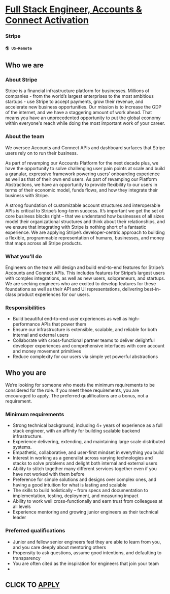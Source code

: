 # [Full Stack Engineer, Accounts & Connect Activation](https://www.remotewlb.com/apply/full-stack-engineer-accounts-connect-activation-121699)  
### Stripe  
#### `🌎 US-Remote`  

## **Who we are**

### **About Stripe**

Stripe is a financial infrastructure platform for businesses. Millions of companies - from the world’s largest enterprises to the most ambitious startups - use Stripe to accept payments, grow their revenue, and accelerate new business opportunities. Our mission is to increase the GDP of the internet, and we have a staggering amount of work ahead. That means you have an unprecedented opportunity to put the global economy within everyone's reach while doing the most important work of your career.

### **About the team**

We oversee Accounts and Connect APIs and dashboard surfaces that Stripe users rely on to run their business.

As part of revamping our Accounts Platform for the next decade plus, we have the opportunity to solve challenging user pain points at scale and build a granular, expressive framework powering users’ onboarding experience as well as that of their own end users. As part of revamping our Platform Abstractions, we have an opportunity to provide flexibility to our users in terms of their economic model, funds flows, and how they integrate their business with Stripe.

A strong foundation of customizable account structures and interoperable APIs is critical to Stripe’s long-term success. It’s important we get the set of core business blocks right – that we understand how businesses of all sizes model their organizational structures and think about their relationships, and we ensure that integrating with Stripe is nothing short of a fantastic experience. We are applying Stripe’s developer-centric approach to building a flexible, programmable representation of humans, businesses, and money that maps across all Stripe products.

### **What you'll do**

Engineers on the team will design and build end-to-end features for Stripe’s Accounts and Connect APIs. This includes features for Stripe’s largest users with complex integrations, as well as new users, solopreneurs, and startups. We are seeking engineers who are excited to develop features for these foundations as well as their API and UI representations, delivering best-in-class product experiences for our users.

### **Responsibilities**

  * Build beautiful end-to-end user experiences as well as high-performance APIs that power them 
  * Ensure our infrastructure is extensible, scalable, and reliable for both internal and external users
  * Collaborate with cross-functional partner teams to deliver delightful developer experiences and comprehensive interfaces with core account and money movement primitives
  * Reduce complexity for our users via simple yet powerful abstractions

## **Who you are**

We’re looking for someone who meets the minimum requirements to be considered for the role. If you meet these requirements, you are encouraged to apply. The preferred qualifications are a bonus, not a requirement.

### **Minimum requirements**

  * Strong technical background, including 4+ years of experience as a full stack engineer, with an affinity for building scalable backend infrastructure.
  * Experience delivering, extending, and maintaining large scale distributed systems.
  * Empathetic, collaborative, and user-first mindset in everything you build
  * Interest in working as a generalist across varying technologies and stacks to solve problems and delight both internal and external users
  * Ability to stitch together many different services together even if you have not worked with them before
  * Preference for simple solutions and designs over complex ones, and having a good intuition for what is lasting and scalable
  * The skills to build holistically – from specs and documentation to implementation, testing, deployment, and measuring impact
  * Ability to work well cross-functionally and earn trust from colleagues at all levels
  * Experience mentoring and growing junior engineers as their technical leader

### **Preferred qualifications**

  * Junior and fellow senior engineers feel they are able to learn from you, and you care deeply about mentoring others
  * Propensity to ask questions, assume good intentions, and defaulting to transparency
  * You are often cited as the inspiration for engineers that join your team
  * 
  
## CLICK TO [APPLY](https://www.remotewlb.com/apply/full-stack-engineer-accounts-connect-activation-121699)

